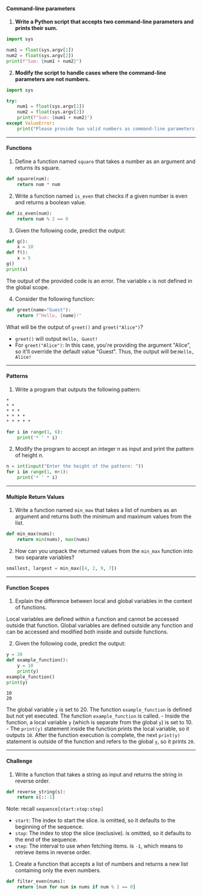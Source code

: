 

#### Command-line parameters

1. **Write a Python script that accepts two command-line parameters and prints their sum.**
```python
import sys

num1 = float(sys.argv[1])
num2 = float(sys.argv[2])
print(f"Sum: {num1 + num2}")
```


2. **Modify the script to handle cases where the command-line parameters are not numbers.**
```python
import sys

try:
    num1 = float(sys.argv[1])
    num2 = float(sys.argv[2])
    print(f"Sum: {num1 + num2}")
except ValueError:
    print("Please provide two valid numbers as command-line parameters.")
```


---

#### Functions

1. Define a function named `square` that takes a number as an argument and returns its square.
```python
def square(num):
    return num * num
```

2. Write a function named `is_even` that checks if a given number is even and returns a boolean value.
```python
def is_even(num):
    return num % 2 == 0
```

3. Given the following code, predict the output:
```python
def g():
    x = 10
def f():
    x = 5
g()
print(x)
```
The output of the provided code is an error. The variable `x` is not defined in the global scope.


4. Consider the following function:
```python
def greet(name="Guest"):
    return f"Hello, {name}!"
```
What will be the output of `greet()` and `greet("Alice")`?
- `greet()` will output `Hello, Guest!`
- For `greet("Alice")`: In this case, you're providing the argument "Alice", so it'll override the default value "Guest". Thus, the output will be:`Hello, Alice!`

---

#### Patterns

1. Write a program that outputs the following pattern:
```
*
* *
* * *
* * * *
* * * * *
```

```python
for i in range(1, 6):
    print('* ' * i)
```

2. Modify the program to accept an integer $n$ as input and print the pattern of height $n$.
```python
n = int(input("Enter the height of the pattern: "))
for i in range(1, n+1):
    print('* ' * i)
```

---

#### Multiple Return Values

1. Write a function named `min_max` that takes a list of numbers as an argument and returns both the minimum and maximum values from the list.
```python
def min_max(nums):
    return min(nums), max(nums)
```

2. How can you unpack the returned values from the `min_max` function into two separate variables?
```python
smallest, largest = min_max([4, 2, 9, 7])
```

---

#### Function Scopes

1. Explain the difference between local and global variables in the context of functions.

Local variables are defined within a function and cannot be accessed outside that function. Global variables are defined outside any function and can be accessed and modified both inside and outside functions.

2. Given the following code, predict the output:
```python
y = 20
def example_function():
    y = 10
    print(y)
example_function()
print(y)
```

```
10
20
```

The global variable `y` is set to 20.
The function `example_function` is defined but not yet executed.
The function `example_function` is called.
    - Inside the function, a local variable `y` (which is separate from the global `y`) is set to 10.
    - The `print(y)` statement inside the function prints the local variable, so it outputs `10`.
After the function execution is complete, the next `print(y)` statement is outside of the function and refers to the global `y`, so it prints `20`.


--- 

#### Challenge 

1. Write a function that takes a string as input and returns the string in reverse order.
```python
def reverse_string(s):
    return s[::-1]
```

Note: recall `sequence[start:stop:step]`
- `start`: The index to start the slice.
	is omitted, so it defaults to the beginning of the sequence.
- `stop`: The index to stop the slice (exclusive).
	is omitted, so it defaults to the end of the sequence.
- `step`: The interval to use when fetching items.
	is `-1`, which means to retrieve items in reverse order.

1. Create a function that accepts a list of numbers and returns a new list containing only the even numbers.
```python
def filter_even(nums):
    return [num for num in nums if num % 2 == 0]
```
